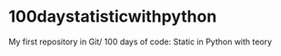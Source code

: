 # 100daystatisticwithpython
My first repository in Git/ 100 days of code: Static in Python with teory
